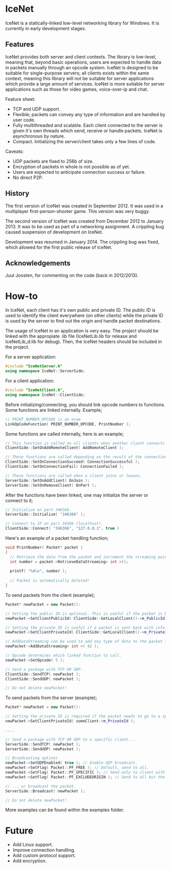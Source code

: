 IceNet
======

IceNet is a statically-linked low-level networking library for Windows. It is currently in early development stages.

Features
--------

IceNet provides both server and client contexts. The library is low-level, meaning that, beyond basic operations, users are expected to handle data in packets manually through an opcode system. IceNet is designed to be suitable for single-purpose servers; all clients exists within the same context, meaning this library will not be suitable for server applications which provide a large amount of services. IceNet is more suitable for server applications such as those for video games, voice-over-ip and chat.

Feature sheet:

- TCP and UDP support.
- Flexible; packets can convey any type of information and are handled by user code.
- Fully multithreaded and scalable. Each client connected to the server is given it's own threads which send, receive or handle packets. IceNet is asynchronous by nature.
- Compact. Initializing the server/client takes only a few lines of code.

Caveats:

- UDP packets are fixed to 256b of size.
- Encryption of packets in whole is not possible as of yet.
- Users are expected to anticipate connection success or failure.
- No direct P2P.

History
-------

The first version of IceNet was created in September 2012. It was used in a multiplayer first-person-shooter game. This version was very buggy.

The second version of IceNet was created from December 2012 to January 2013. It was to be used as part of a networking assignment. A crippling bug caused suspension of development on IceNet.

Development was resumed in January 2014. The crippling bug was fixed, which allowed for the first public release of IceNet.

Acknowledgements
----------------

Juul Joosten, for commenting on the code (back in 2012/2013).

How-to
======

In IceNet, each client has it's own public and private ID. The public ID is used to identify the client everywhere (on other clients) while the private ID is used by the server to find out the origin and handle packet destinations.

The usage of IceNet in an application is very easy. The project should be linked with the appropiate .lib file (IceNetLib.lib for release and IceNetLib_d.lib for debug). Then, the IceNet headers should be included in the project.

For a server application:
```cpp
#include "IceNetServer.h"
using namespace IceNet::ServerSide;
```
For a client application:
```cpp
#include "IceNetClient.h",
using namespace IceNet::ClientSide;
```

Before initializing/connecting, you should link opcode numbers to functions. Some functions are linked internally. Example;

```cpp
// PRINT_NUMBER_OPCODE is an enum
LinkOpCodeFunction( PRINT_NUMBER_OPCODE, PrintNumber );
```
Some functions are called internally, here is an example;

```cpp
// This function is called on all clients when another client connects to the server.
ClientSide::SetOnAddRemoteClient( AddRemoteClient );

// These functions are called depending on the result of the connection.
ClientSide::SetOnConnectionSucceed( ConnectionSuccessful );
ClientSide::SetOnConnectionFail( ConnectionFailed );

// These functions are called when a client joins or leaves.
ServerSide::SetOnAddClient( OnJoin );
ServerSide::SetOnRemoveClient( OnPart );
```

After the functions have been linked, one may initialize the server or connect to it;

```cpp
// Initialize on port 346366.
ServerSide::Initialize( "346366" );

// Connect to IP on port 34366 (localhost).
ClientSide::Connect( "346366", "127.0.0.1", true )
```

Here's an example of a packet handling function;

```cpp
void PrintNumber( Packet* packet )
{
  // Retrieve the data from the packet and increment the streaming pointer.
  int number = packet->RetrieveDataStreaming< int >();
  
  printf( "%d\n", number );
  
  // Packet is automatically deleted!
}
```

To send packets from the client (example);

```cpp
Packet* newPacket = new Packet():

// Setting the public ID is optional. This is useful if the packet is bounced back to other clients. 
newPacket->SetClientPublicId( ClientSide::GetLocalClient()->m_PublicId );

// Setting the private ID is useful if a packet is sent back with info from this packet.
newPacket->SetClientPrivateId( ClientSide::GetLocalClient()->m_PrivateId );

// AddDataStreaming can be used to add any type of data to the packet in a streaming manner.
newPacket->AddDataStreaming< int >( 42 );

// Opcode determines which linked function to call.
newPacket->SetOpcode( 5 );

// Send a package with TCP OR UDP.
ClientSide::SendTCP( newPacket );
ClientSide::SendUDP( newPacket );

// Do not delete newPacket!
```

To send packets from the server (example);

```cpp
Packet* newPacket = new Packet():

// Setting the private ID is required if the packet needs to go to a specific destination.
newPacket->SetClientPrivateId( someClient->m_PrivateId );

....

// Send a package with TCP OR UDP to a specific client...
ServerSide::SendTCP( newPacket );
ServerSide::SendUDP( newPacket );

// Broadcasting options
newPacket->SetUDPEnabled( true ); // Enable UDP broadcast.
newPacket->SetFlag( Packet::PF_FREE ); // Default, send to all.
newPacket->SetFlag( Packet::PF_SPECIFIC ); // Send only to client with the private Id specified by the packet.
newPacket->SetFlag( Packet::PF_EXCLUDEORIGIN ); // Send to all but the client with the private Id specified by the packet.

// ... or broadcast the packet.
ServerSide::Broadcast( newPacket );

// Do not delete newPacket!
```

More examples can be found within the examples folder.

Future
======
- Add Linux support.
- Improve connection handling.
- Add custom protocol support.
- Add encryption.
